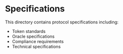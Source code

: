 # Specifications

This directory contains protocol specifications including:
- Token standards
- Oracle specifications
- Compliance requirements
- Technical specifications